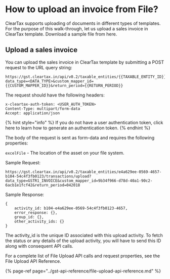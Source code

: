 # How to upload an invoice from File?

ClearTax supports uploading of documents in different types of templates. For the purpose of this walk-through, let us upload a sales invoice in ClearTax template. Download a sample file from here.

## Upload a sales invoice

You can upload the sales invoice in ClearTax template by submitting a POST request to the URL query string:

```text
https://gst.cleartax.in/api/v0.2/taxable_entities/{{TAXABLE_ENTITY_ID}}/transactions/upload?data_type=<DATA_TYPE>&custom_mapper_id={{CUSTOM_MAPPER_ID}}&return_period={{RETURN_PERIOD}}
```

The request should have the following headers:

```text
x-cleartax-auth-token: <USER_AUTH_TOKEN>
Content-Type: multipart/form-data
Accept: application/json
```

{% hint style="info" %}
If you do not have a user authentication token, click here to learn how to generate an authentication token.
{% endhint %}

The body of the request is sent as form-data and requires the following properties:

`excelFile` - The location of the asset on your file system.

Sample Request:

```text
https://gst.cleartax.in/api/v0.2/taxable_entities/e4a629ee-0569-4657-b104-54c4f3fb0123/transactions/upload?data_type=GSTR1_INVOICE&custom_mapper_id=9b34f966-d78d-40a1-90c2-6acb1e1fcf42&return_period=042018
```

Sample Response:

```text
{
    activity_id​: b104-e4a629ee-0569-54c4f3fb0123-4657,
    error_response​: {},
    group_id​: {},
    other_activity_ids​: {}
}
```

The activity\_id is the unique ID associated with this upload activity. To fetch the status or any details of the upload activity, you will have to send this ID along with consequent API calls.

For a complete list of File Upload API calls and request properties, see the File Upload API Reference.

{% page-ref page="../gst-api-reference/file-upload-api-reference.md" %}



